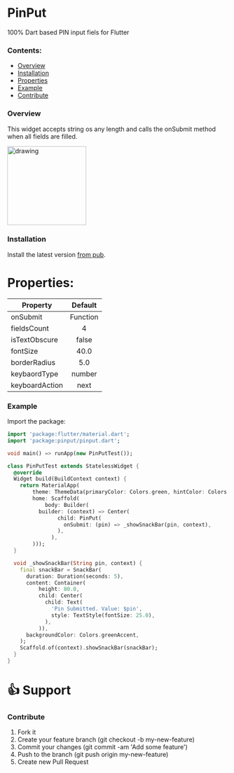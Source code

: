 
# PinPut
100% Dart based PIN input fiels for Flutter

### Contents:
- [Overview](#overview)
- [Installation](#installation)
- [Properties](#properties)
- [Example](#example) 
- [Contribute](#contribute)

### Overview
This widget accepts string os any length and calls the onSubmit method when all fields are filled.

<img src="https://raw.githubusercontent.com/Tkko/Flutter_PinPut/master/example/pinput_demo.gif" alt="drawing" width="180"/>


### Installation

Install the latest version [from pub](https://pub.dartlang.org/packages/pinput).


# Properties:

| Property   | Default               |
|------------|:---------------------:|
| onSubmit  | Function |
| fieldsCount  | 4 |
| isTextObscure  | false |
| fontSize  | 40.0 |
| borderRadius  | 5.0 |
| keybaordType  | number |
| keyboardAction  | next |

### Example

Import the package:

```dart
import 'package:flutter/material.dart';
import 'package:pinput/pinput.dart';

void main() => runApp(new PinPutTest());

class PinPutTest extends StatelessWidget {
  @override
  Widget build(BuildContext context) {
    return MaterialApp(
        theme: ThemeData(primaryColor: Colors.green, hintColor: Colors.green),
        home: Scaffold(
            body: Builder(
          builder: (context) => Center(
                child: PinPut(
                  onSubmit: (pin) => _showSnackBar(pin, context),
                ),
              ),
        )));
  }

  void _showSnackBar(String pin, context) {
    final snackBar = SnackBar(
      duration: Duration(seconds: 5),
      content: Container(
          height: 80.0,
          child: Center(
            child: Text(
              'Pin Submitted. Value: $pin',
              style: TextStyle(fontSize: 25.0),
            ),
          )),
      backgroundColor: Colors.greenAccent,
    );
    Scaffold.of(context).showSnackBar(snackBar);
  }
}
```


# 👍 Support
### Contribute
1. Fork it
2. Create your feature branch (git checkout -b my-new-feature)
3. Commit your changes (git commit -am 'Add some feature')
4. Push to the branch (git push origin my-new-feature)
5. Create new Pull Request
